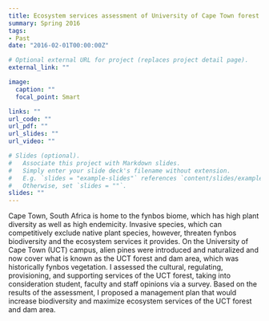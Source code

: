 ```yaml
---
title: Ecosystem services assessment of University of Cape Town forest
summary: Spring 2016
tags:
- Past
date: "2016-02-01T00:00:00Z"

# Optional external URL for project (replaces project detail page).
external_link: ""

image:
  caption: ""
  focal_point: Smart

links: ""
url_code: ""
url_pdf: ""
url_slides: ""
url_video: ""

# Slides (optional).
#   Associate this project with Markdown slides.
#   Simply enter your slide deck's filename without extension.
#   E.g. `slides = "example-slides"` references `content/slides/example-slides.md`.
#   Otherwise, set `slides = ""`.
slides: ""
---
```


Cape Town, South Africa is home to the fynbos biome, which has high plant diversity as well as high endemicity. Invasive species, which can competitively exclude native plant species, however, threaten fynbos biodiversity and the ecosystem services it provides. On the University of Cape Town (UCT) campus, alien pines were introduced and naturalized and now cover what is known as the UCT forest and dam area, which was historically fynbos vegetation. I assessed the cultural, regulating, provisioning, and supporting services of the UCT forest, taking into consideration student, faculty and staff opinions via a survey. Based on the results of the assessment, I proposed a management plan that would increase biodiversity and maximize ecosystem services of the UCT forest and dam area.
